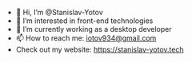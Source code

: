 - 👋 Hi, I’m @Stanislav-Yotov
- 👀 I’m interested in front-end technologies
- 🌱 I’m currently working as a desktop developer
- 📫 How to reach me: iotov934@gmail.com
- Check out my website: https://stanislav-yotov.tech

<!---
Stanislav-Yotov/Stanislav-Yotov is a ✨ special ✨ repository because its `README.md` (this file) appears on your GitHub profile.
You can click the Preview link to take a look at your changes.
--->
